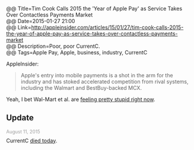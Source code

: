 @@ Title=Tim Cook Calls 2015 the 'Year of Apple Pay' as Service Takes Over Contactless Payments Market  
@@ Date=2015-01-27 21:00  
@@ Link=http://appleinsider.com/articles/15/01/27/tim-cook-calls-2015-the-year-of-apple-pay-as-service-takes-over-contactless-payments-market  
@@ Description=Poor, poor CurrentC.  
@@ Tags=Apple Pay, Apple, business, industry, CurrentC  

AppleInsider:
>Apple's entry into mobile payments is a shot in the arm for the industry and has stoked accelerated competition from rival systems, including the Walmart and BestBuy-backed MCX.

Yeah, I bet Wal-Mart et al. are [feeling pretty stupid right now][techcrunch].

<div class="update">

## Update
<p style="font-size:0.9em; color:#9e9e9e;margin:0.5em auto -0.5em auto">August 11, 2015</p>

CurrentC [died today][dt].

</div>

[dt]: http://9to5mac.com/2015/08/11/rite-aid-apple-pay-currentc-blockade-over/
[techcrunch]: http://techcrunch.com/2014/10/25/currentc/